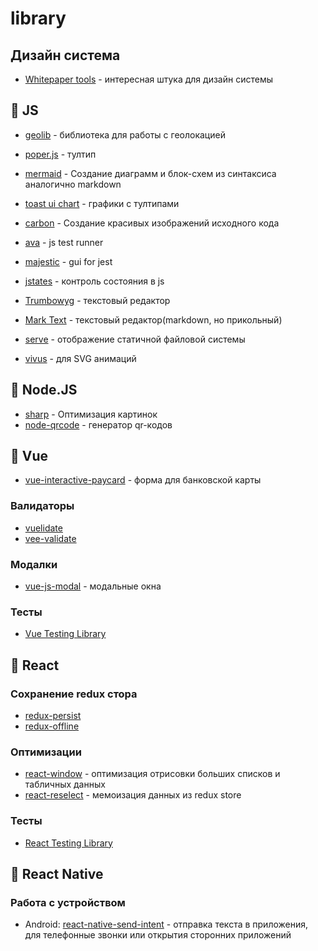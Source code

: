 # library

## Дизайн система
- [Whitepaper tools](https://whitepaper.tools/index.html) - интересная штука для дизайн системы

## :yellow_heart: JS

- [geolib](https://github.com/manuelbieh/geolib) - библиотека для работы с геолокацией

- [poper.js](https://github.com/FezVrasta/popper.js) - тултип

- [mermaid](https://github.com/mermaid-js/mermaid) - Создание диаграмм и блок-схем из синтаксиса аналогично markdown
- [toast ui chart](https://github.com/nhn/tui.chart) - графики с тултипами

- [carbon](https://github.com/carbon-app/carbon) - Создание красивых изображений исходного кода

- [ava](https://github.com/avajs/ava) - js test runner
- [majestic](https://github.com/Raathigesh/majestic) - gui for jest

- [jstates](https://github.com/orYoffe/jstates) - контроль состояния в js

- [Trumbowyg](https://github.com/Alex-D/Trumbowyg) - текстовый редактор
- [Mark Text](https://github.com/marktext/marktext) - текстовый редактор(markdown, но прикольный)

- [serve](https://github.com/zeit/serve) - отображение статичной файловой системы

- [vivus](https://github.com/maxwellito/vivus) - для SVG анимаций

## :green_heart: Node.JS

- [sharp](https://github.com/lovell/sharp) - Оптимизация картинок
- [node-qrcode](https://github.com/soldair/node-qrcode) - генератор qr-кодов

## :green_heart: Vue

- [vue-interactive-paycard](https://github.com/muhammederdem/vue-interactive-paycard) - форма для банковской карты

### Валидаторы
- [vuelidate](https://github.com/vuelidate/vuelidate)
- [vee-validate](https://github.com/logaretm/vee-validate)

### Модалки
- [vue-js-modal](https://github.com/euvl/vue-js-modal) - модальные окна

### Тесты
- [Vue Testing Library](https://github.com/testing-library/vue-testing-library)

## :blue_heart: React

### Сохранение redux стора
- [redux-persist](https://github.com/rt2zz/redux-persist)
- [redux-offline](https://github.com/redux-offline/redux-offline)

### Оптимизации
- [react-window](https://github.com/bvaughn/react-window) - оптимизация отрисовки больших списков и табличных данных
- [react-reselect](https://github.com/reduxjs/reselect) - мемоизация данных из redux store

### Тесты
- [React Testing Library](https://github.com/testing-library/react-testing-library)

## :blue_heart: React Native

### Работа с устройством
- Android: [react-native-send-intent](https://github.com/lucasferreira/react-native-send-intent) - отправка текста в приложения, для телефонные звонки или открытия сторонних приложений
